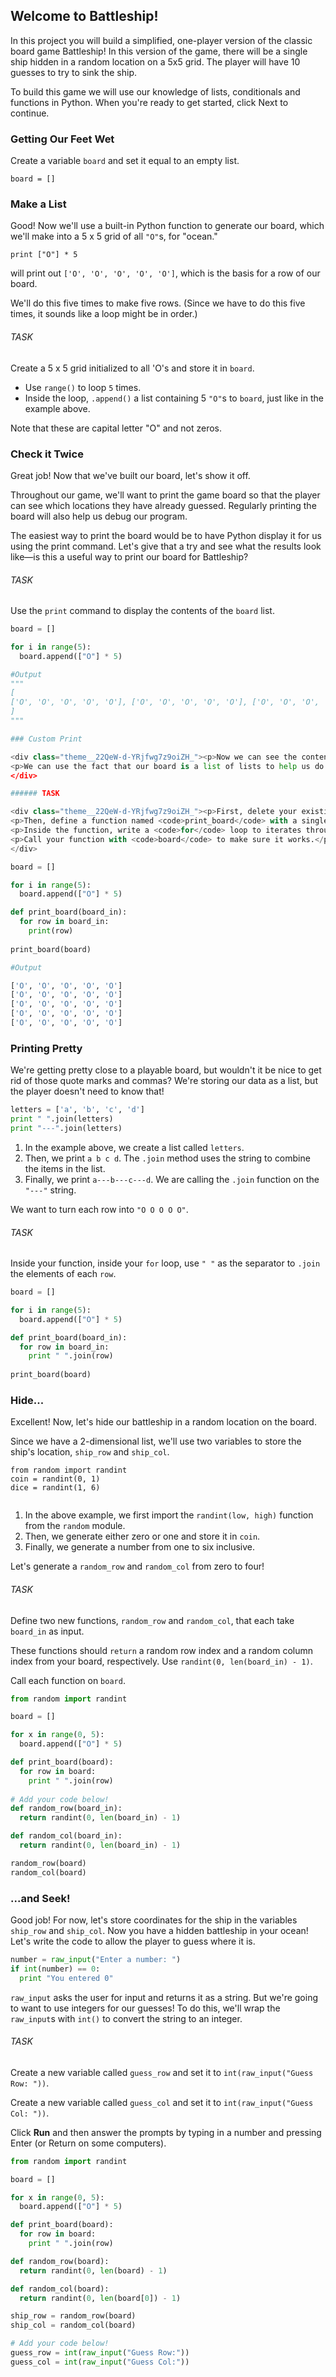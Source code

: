 ## Welcome to Battleship!
In this project you will build a simplified, one-player version of the classic board game Battleship! In this version of the game, there will be a single ship hidden in a random location on a 5x5 grid. The player will have 10 guesses to try to sink the ship.

To build this game we will use our knowledge of lists, conditionals and functions in Python. When you're ready to get started, click Next to continue.

### Getting Our Feet Wet
<p>Create a variable <code>board</code> and set it equal to an empty list.</p>

```
board = []
```

### Make a List
<p>Good! Now we'll use a built-in Python function to generate our board, which we'll make into a 5 x 5 grid of all <code>"O"</code>s, for "ocean."</p>

```
print ["O"] * 5
```

<p>will print out <code>['O', 'O', 'O', 'O', 'O']</code>, which is the basis for a row of our board.</p>
<p>We'll do this five times to make five rows. (Since we have to do this five times, it sounds like a loop might be in order.)</p>

###### TASK
<p>Create a 5 x 5 grid initialized to all 'O's and store it in <code>board</code>.</p>

<ul>
<li>Use <code>range()</code> to loop <code>5</code> times.</li>
<li>Inside the loop, <code>.append()</code> a list containing 5 <code>"O"</code>s to <code>board</code>, just like in the example above.</li>
</ul>

<p>Note that these are capital letter "O" and not zeros.</p>

### Check it Twice
Great job! Now that we've built our board, let's show it off.

Throughout our game, we'll want to print the game board so that the player can see which locations they have already guessed. Regularly printing the board will also help us debug our program.

The easiest way to print the board would be to have Python display it for us using the print command. Let's give that a try and see what the results look like—is this a useful way to print our board for Battleship?

###### TASK
<p>Use the <code>print</code> command to display the contents of the <code>board</code> list.</p>

```python
board = []

for i in range(5):
  board.append(["O"] * 5)

#Output 
"""
[
['O', 'O', 'O', 'O', 'O'], ['O', 'O', 'O', 'O', 'O'], ['O', 'O', 'O', 'O', 'O'], ['O', 'O', 'O', 'O', 'O'], ['O', 'O', 'O', 'O', 'O']
]
"""

### Custom Print

<div class="theme__22QeW-d-YRjfwg7z9oiZH_"><p>Now we can see the contents of our list, but clearly it would be easier to play the game if we could print the board out like a grid with each row on its own line.  </p>
<p>We can use the fact that our board is a list of lists to help us do this.  Let's set up a <code>for</code> loop to go through each of the elements in the outer list (each of which is a row of our board) and print them.</p>
</div>

###### TASK

<div class="theme__22QeW-d-YRjfwg7z9oiZH_"><p>First, delete your existing <code>print</code> statement.</p>
<p>Then, define a function named <code>print_board</code> with a single argument, <code>board_in</code>.</p>
<p>Inside the function, write a <code>for</code> loop to iterates through each <code>row</code> in <code>board</code> and <code>print</code> it to the screen.</p>
<p>Call your function with <code>board</code> to make sure it works.</p>
</div>
```

```python
board = []

for i in range(5):
  board.append(["O"] * 5)

def print_board(board_in):
  for row in board_in:
    print(row)
    
print_board(board)

#Output

['O', 'O', 'O', 'O', 'O']
['O', 'O', 'O', 'O', 'O']
['O', 'O', 'O', 'O', 'O']
['O', 'O', 'O', 'O', 'O']
['O', 'O', 'O', 'O', 'O']

```

### Printing Pretty
<p>We're getting pretty close to a playable board, but wouldn't it be nice to get rid of those quote marks and commas?  We're storing our data as a list, but the player doesn't need to know that!</p>

```python
letters = ['a', 'b', 'c', 'd']
print " ".join(letters)
print "---".join(letters)
```

<ol>
<li>In the example above, we create a list called <code>letters</code>.</li>
<li>Then, we print <code>a b c d</code>. The <code>.join</code> method uses the string to combine the items in the list.</li>
<li>Finally, we print <code>a---b---c---d</code>. We are calling the <code>.join</code> function on the <code>"---"</code> string.</li>
</ol>

<p>We want to turn each row into <code>"O O O O O"</code>.</p>

###### TASK
<p>Inside your function, inside your <code>for</code> loop, use <code>" "</code> as the separator to <code>.join</code> the elements of each <code>row</code>.</p>

```python 
board = []

for i in range(5):
  board.append(["O"] * 5)

def print_board(board_in):
  for row in board_in:
    print " ".join(row)
    
print_board(board)
```

### Hide...

<div class="theme__22QeW-d-YRjfwg7z9oiZH_"><p>Excellent!  Now, let's hide our battleship in a random location on the board.</p>
<p>Since we have a 2-dimensional list, we'll use  two variables to store the ship's location, <code>ship_row</code> and <code>ship_col</code>.</p>
<pre><code class="lang-py"><span language="py" class="CodeBlock__3-kebd7REMI5aXkez6K-B wrap__yxnEyEmMpigk6-3_Wvbzo defaults__1l9bk0Z91YqvzRByZKNgHF cc__1zsV8w8Rj_vs2ayVLJ-2x undefined" data-reactroot=""><div class="CodeMirror"><span class="cm-keyword">from</span> <span class="cm-variable">random</span> <span class="cm-keyword">import</span> <span class="cm-variable">randint</span>
<span class="cm-variable">coin</span> <span class="cm-operator">=</span> <span class="cm-variable">randint</span>(<span class="cm-number">0</span>,<!-- --> <span class="cm-number">1</span>)<!-- -->
<span class="cm-variable">dice</span> <span class="cm-operator">=</span> <span class="cm-variable">randint</span>(<span class="cm-number">1</span>,<!-- --> <span class="cm-number">6</span>)</div></span>
</code></pre>
<ol>
<li>In the above example, we first import the <code>randint(low, high)</code> function from the <code>random</code> module.</li>
<li>Then, we generate either zero or one and store it in <code>coin</code>.</li>
<li>Finally, we generate a number from one to six inclusive.</li>
</ol>
<p>Let's generate a <code>random_row</code> and <code>random_col</code> from zero to four!</p>
</div>

###### TASK
<div class="theme__22QeW-d-YRjfwg7z9oiZH_"><p>Define two new functions, <code>random_row</code> and <code>random_col</code>, that each take <code>board_in</code> as input.</p>
<p>These functions should <code>return</code> a random row index and a random column index from your board, respectively. Use <code>randint(0, len(board_in) - 1)</code>.</p>
<p>Call each function on <code>board</code>.</p>
</div>

```python
from random import randint 

board = []

for x in range(0, 5):
  board.append(["O"] * 5)

def print_board(board):
  for row in board:
    print " ".join(row)
    
# Add your code below!
def random_row(board_in):
  return randint(0, len(board_in) - 1)

def random_col(board_in):
  return randint(0, len(board_in) - 1)

random_row(board)
random_col(board)
```

### ...and Seek!
<p>Good job! For now, let's store coordinates for the ship in the variables <code>ship_row</code> and <code>ship_col</code>.  Now you have a hidden battleship in your ocean!  Let's write the code to allow the player to guess where it is.  </p>

```python 
number = raw_input("Enter a number: ")
if int(number) == 0:
  print "You entered 0"
```

<p><code>raw_input</code> asks the user for input and returns it as a string. But we're going to want to use integers for our guesses! To do this, we'll wrap the <code>raw_input</code>s with <code>int()</code> to convert the string to an integer.</p>

###### TASK
<div class="theme__22QeW-d-YRjfwg7z9oiZH_"><p>Create a new variable called <code>guess_row</code> and set it to <code>int(raw_input("Guess Row: "))</code>.</p>
<p>Create a new variable called <code>guess_col</code> and set it to <code>int(raw_input("Guess Col: "))</code>.</p>
<p>Click <strong>Run</strong> and then answer the prompts by typing in a number and pressing Enter (or Return on some computers).</p>
</div>

```python
from random import randint

board = []

for x in range(0, 5):
  board.append(["O"] * 5)

def print_board(board):
  for row in board:
    print " ".join(row)

def random_row(board):
  return randint(0, len(board) - 1)

def random_col(board):
  return randint(0, len(board[0]) - 1)

ship_row = random_row(board)
ship_col = random_col(board)

# Add your code below!
guess_row = int(raw_input("Guess Row:"))
guess_col = int(raw_input("Guess Col:"))
```
